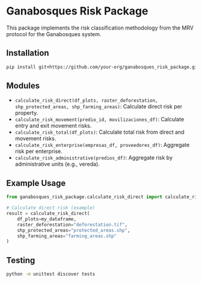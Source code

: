 # Ganabosques Risk Package

This package implements the risk classification methodology from the MRV protocol for the Ganabosques system.

## Installation

```bash
pip install git+https://github.com/your-org/ganabosques_risk_package.git
```

## Modules

- `calculate_risk_direct(df_plots, raster_deforestation, shp_protected_areas, shp_farming_areas)`: Calculate direct risk per property.
- `calculate_risk_movement(predio_id, movilizaciones_df)`: Calculate entry and exit movement risks.
- `calculate_risk_total(df_plots)`: Calculate total risk from direct and movement risks.
- `calculate_risk_enterprise(empresas_df, proveedores_df)`: Aggregate risk per enterprise.
- `calculate_risk_administrative(predios_df)`: Aggregate risk by administrative units (e.g., vereda).

## Example Usage

```python
from ganabosques_risk_package.calculate_risk_direct import calculate_risk_direct

# Calculate direct risk (example)
result = calculate_risk_direct(
    df_plots=my_dataframe,
    raster_deforestation="deforestation.tif",
    shp_protected_areas="protected_areas.shp",
    shp_farming_areas="farming_areas.shp"
)
```

## Testing

```bash
python -m unittest discover tests
```
